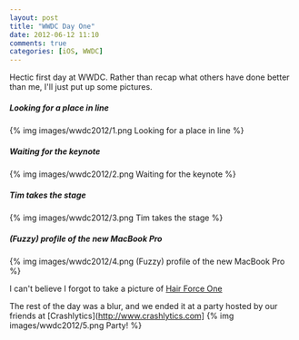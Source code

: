 ```yaml
---
layout: post
title: "WWDC Day One"
date: 2012-06-12 11:10
comments: true
categories: [iOS, WWDC]
---
```


Hectic first day at WWDC. Rather than recap what others have done better than me, I'll just put up some pictures.

<!-- more -->

##### Looking for a place in line #####
{% img images/wwdc2012/1.png Looking for a place in line %}

##### Waiting for the keynote #####
{% img images/wwdc2012/2.png Waiting for the keynote %}

##### Tim takes the stage #####
{% img images/wwdc2012/3.png Tim takes the stage %}

##### (Fuzzy) profile of the new MacBook Pro #####
{% img images/wwdc2012/4.png (Fuzzy) profile of the new MacBook Pro %}

I can't believe I forgot to take a picture of [Hair Force One](http://img.ibtimes.com/www/data/images/full/2012/06/11/280874-craig-federighi-apple-senior-vice-president-software-engineering-stand.jpg)

The rest of the day was a blur, and we ended it at a party hosted by our friends at [Crashlytics](http://www.crashlytics.com]
{% img images/wwdc2012/5.png Party! %}

